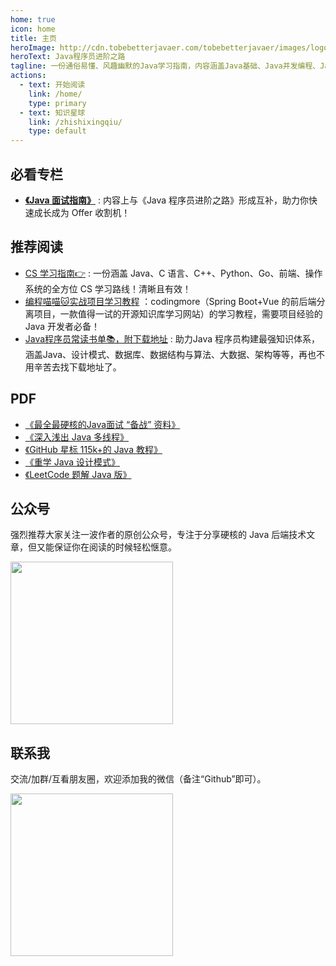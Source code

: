 ```yaml
---
home: true
icon: home
title: 主页
heroImage: http://cdn.tobebetterjavaer.com/tobebetterjavaer/images/logo.png
heroText: Java程序员进阶之路
tagline: 一份通俗易懂、风趣幽默的Java学习指南，内容涵盖Java基础、Java并发编程、Java虚拟机、Java企业级开发、Java面试等核心知识点。学Java，就认准Java程序员进阶之路😄
actions:
  - text: 开始阅读
    link: /home/
    type: primary
  - text: 知识星球
    link: /zhishixingqiu/
    type: default
---
```


## 必看专栏

- **[《Java 面试指南》](/zhuanlan/java-mianshi-zhinan.md)** : 内容上与《Java 程序员进阶之路》形成互补，助力你快速成长成为 Offer 收割机！

## 推荐阅读 

- [CS 学习指南👉](/xuexiluxian/) : 一份涵盖 Java、C 语言、C++、Python、Go、前端、操作系统的全方位 CS 学习路线！清晰且有效！
- [编程喵喵🐱实战项目学习教程](https://github.com/itwanger/codingmore-learning) ：codingmore（Spring Boot+Vue 的前后端分离项目，一款值得一试的开源知识库学习网站）的学习教程，需要项目经验的 Java 开发者必备！
- [Java程序员常读书单📚，附下载地址](https://gitee.com/itwanger/JavaBooks) : 助力Java 程序员构建最强知识体系，涵盖Java、设计模式、数据库、数据结构与算法、大数据、架构等等，再也不用辛苦去找下载地址了。

## PDF

- [《最全最硬核的Java面试 “备战” 资料》](https://mp.weixin.qq.com/s/US5nTxbC2nYc1hWpn5Bozw)
- [《深入浅出 Java 多线程》](https://mp.weixin.qq.com/s/pxKrjw_5NTdZfHOKCkwn8w)
- [《GitHub 星标 115k+的 Java 教程》](https://mp.weixin.qq.com/s/d7Z0QoChNuP9bTwAGh2QCw)
- [《重学 Java 设计模式》](https://mp.weixin.qq.com/s/PH5AizUAnTz0CuvJclpAKw)
- [《LeetCode 题解 Java 版》](https://mp.weixin.qq.com/s/wvzB1p9_Yu7n7Ak83DrrdA)

## 公众号

强烈推荐大家关注一波作者的原创公众号，专注于分享硬核的 Java 后端技术文章，但又能保证你在阅读的时候轻松惬意。

<img src="http://cdn.tobebetterjavaer.com/tobebetterjavaer/images/gongzhonghao.png" width="260px">

## 联系我

交流/加群/互看朋友圈，欢迎添加我的微信（备注“Github”即可）。

<img src="http://cdn.tobebetterjavaer.com/tobebetterjavaer/images/qing_geee.png" width="260px">